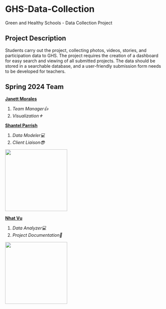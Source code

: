 # GHS-Data-Collection
Green and Healthy Schools - Data Collection Project

## Project Description 
Students carry out the project, collecting photos, videos, stories, and participation data to GHS. The project requires the creation of a dashboard for easy search and viewing of all submitted projects. The data should be stored in a searchable database, and a user-friendly submission form needs to be developed for teachers.
## Spring 2024 Team 

**[Janett Morales](https://github.com/JanettM6)**
1. *Team Manager👍*
2. *Visualization⚜️*
 
**[Shantel Parrish](https://github.com/sparrish1)**
1. *Data Modeler💻*
2. *Client Liaison😎*

<img src="https://i.imgur.com/Jnxglzh.png" width="200"/>

**[Nhat Vu](https://github.com/nvu3)**
1. *Data Analyzer💻*
2. *Project Documentation📖*

<img src="https://github.com/GGC-DSA/GHS-Data-Collection/assets/111990496/ea8d32a1-7151-4b64-9ad5-7bc8f0018f67" width="200"/>






